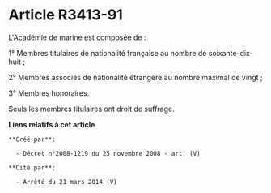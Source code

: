 # Article R3413-91

L'Académie de marine est composée de :

1° Membres titulaires de nationalité française au nombre de soixante-dix-huit ;

2° Membres associés de nationalité étrangère au nombre maximal de vingt ;

3° Membres honoraires.

Seuls les membres titulaires ont droit de suffrage.

**Liens relatifs à cet article**

	**Créé par**:

	  - Décret n°2008-1219 du 25 novembre 2008 - art. (V)

	**Cité par**:

	  - Arrêté du 21 mars 2014 (V)
